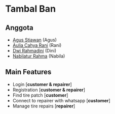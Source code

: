 # Tambal Ban

## Anggota

- [Agus Stiawan](https://github.com/Aguezz/tambal-ban/tree/agus) (Agus)
- [Aulia Cahya Rani](https://github.com/auliacahyar/tambal-ban/tree/rani) (Rani)
- [Dwi Rahmadini](https://github.com/dini212/tambal-ban/tree/Rahmadini) (Dini)
- [Nabilatur Rahma](https://github.com/Nabilaraa/tambal-ban/tree/nabila) (Nabila)

## Main Features

- Login [**customer & repairer**]
- Registration [**customer & repairer**]
- Find tire patch [**customer**]
- Connect to repairer with whatsapp [**customer**]
- Manage tire repairs [**repairer**]
